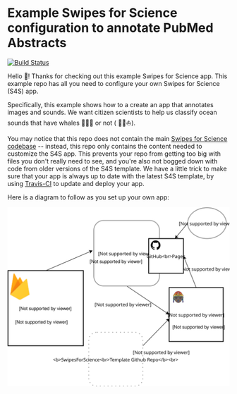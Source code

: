 # Example Swipes for Science configuration to annotate PubMed Abstracts

[![Build Status](https://travis-ci.org/SwipesForScience/testConfig.svg?branch=master)](https://travis-ci.org/SwipesForScience/appstract)

Hello 👋! Thanks for checking out this example Swipes for Science app. This example repo has all you need to configure your own Swipes for Science (S4S) app. 

Specifically, this example shows how to a create an app that annotates images and sounds.
We want citizen scientists to help us classify ocean sounds that have whales 🐋🐳🐬 or not ( 🌊🚢⛵️).

You may notice  that this repo does not contain the main [Swipes for Science codebase](https://github.com/SwipesForScience/SwipesForScience) -- instead, this repo only contains the content needed to customize the S4S app. This prevents your repo from getting too big with files you don't really need to see, and you're also not bogged down with code from older versions of the S4S template. We have a little trick to make sure 
that your app is always up to date with the latest S4S template, by using [Travis-CI](https://travis-ci.com) to update and deploy your app. 

Here is a diagram to follow as you set up your own app:

![Configuration diagram](./images/SwipesForScienceDiagram.svg)
